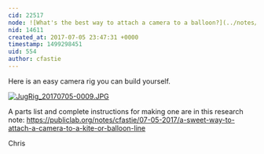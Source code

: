 ```yaml
---
cid: 22517
node: ![What's the best way to attach a camera to a balloon?](../notes/warren/07-03-2017/what-s-the-best-way-to-attach-a-camera-to-a-balloon)
nid: 14611
created_at: 2017-07-05 23:47:31 +0000
timestamp: 1499298451
uid: 554
author: cfastie
---
```


Here is an easy camera rig you can build yourself. 

[![JugRig_20170705-0009.JPG](https://publiclab.org/system/images/photos/000/021/030/medium/JugRig_20170705-0009.JPG)](https://publiclab.org/system/images/photos/000/021/030/original/JugRig_20170705-0009.JPG)

A parts list and complete instructions for making one are in this research note: https://publiclab.org/notes/cfastie/07-05-2017/a-sweet-way-to-attach-a-camera-to-a-kite-or-balloon-line

Chris

